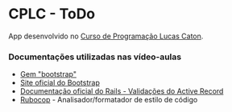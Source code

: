 # CPLC - ToDo

App desenvolvido no [Curso de Programação Lucas Caton](https://www.lucascaton.com.br/curso).

### Documentações utilizadas nas vídeo-aulas

* [Gem "bootstrap"](https://github.com/twbs/bootstrap-rubygem)
* [Site oficial do Bootstrap](https://getbootstrap.com/docs)
* [Documentação oficial do Rails - Validações do Active Record](https://guides.rubyonrails.org/active_record_validations.html)
* [Rubocop](https://github.com/rubocop-hq/rubocop) - Analisador/formatador de estilo de código
